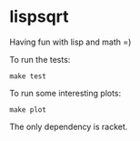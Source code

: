 # lispsqrt

Having fun with lisp and math =)

To run the tests:

```
make test
```

To run some interesting plots:

```
make plot
```

The only dependency is racket.
